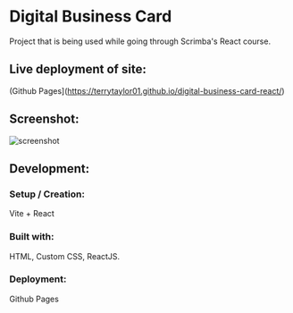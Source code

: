 # Digital Business Card
Project that is being used while going through Scrimba's React course.

## Live deployment of site: 
(Github Pages](https://terrytaylor01.github.io/digital-business-card-react/)

## Screenshot:
![screenshot](https://i.imgur.com/AzNgNu4.png)

## Development:
### Setup / Creation: 
Vite + React
### Built with: 
HTML, Custom CSS, ReactJS.
### Deployment:
Github Pages
